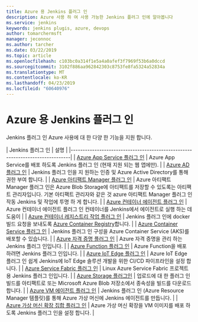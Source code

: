 ```yaml
---
title: Azure 용 Jenkins 플러그 인
description: Azure 사용 하 여 사용 가능한 Jenkins 플러그 인에 알아봅니다
ms.service: jenkins
keywords: jenkins plugis, azure, devops
author: tomarchermsft
manager: jeconnoc
ms.author: tarcher
ms.date: 03/22/2019
ms.topic: article
ms.openlocfilehash: c103bc0a314f1e5a4a0afef3f7969f53b6a0dccd
ms.sourcegitcommit: 3102f886aa962842303c8753fe8fa5324a52834a
ms.translationtype: MT
ms.contentlocale: ko-KR
ms.lasthandoff: 04/23/2019
ms.locfileid: "60640976"
---
```

# <a name="jenkins-plugins-for-azure"></a>Azure 용 Jenkins 플러그 인

Jenkins 플러그 인 Azure 사용에 대 한 다양 한 기능을 지원 합니다.
  
| Jenkins 플러그 인 | 설명                                   |
|------------------------------------------------------------------------------|
| [Azure App Service 플러그 인](https://plugins.jenkins.io/azure-app-service)     | Azure App Service를 배포 하도록 Jenkins 플러그 인 (현재 지원 되는 웹 앱에만). | 
| [Azure AD 플러그 인](https://plugins.jenkins.io/azure-ad)                       | Jenkins 플러그 인을 지 원하는 인증 및 Azure Active Directory를 통해 권한 부여 합니다. | 
| [Azure 아티팩트 Manager 플러그 인](https://plugins.jenkins.io/azure-artifact-manager) | Azure 아티팩트 Manager 플러그 인은 Azure Blob Storage에 아티팩트를 저장할 수 있도록는 아티팩트 관리자입니다. 기본 아티팩트 관리자와 같은 것 azure 아티팩트 Manager 플러그 인 작동 Jenkins 및 작업에 투명 하 게 합니다. | 
| [Azure 컨테이너 에이전트 플러그 인](https://plugins.jenkins.io/azure-container-agents) | Azure 컨테이너 에이전트 플러그 인 컨테이너를 Jenkins에서 에이전트로 실행 하는 데 도움이 | 
| [Azure 컨테이너 레지스트리 작업 플러그 인](https://plugins.jenkins.io/azure-container-registry-tasks)       | Jenkins 플러그 인에 docker 빌드 요청을 보내도록 [Azure Container Registry](/azure/container-registry/container-registry-tasks-overview)합니다. |
| [Azure Container Service 플러그 인](https://plugins.jenkins.io/azure-acs)       | Jenkins 플러그 인 구성을 Azure Container Service (AKS)를 배포할 수 있습니다. | 
| [Azure 자격 증명 플러그 인](https://plugins.jenkins.io/azure-credentials)      | Azure 자격 증명을 관리 하는 Jenkins 플러그 인입니다. | 
| [Azure Function 플러그 인](https://plugins.jenkins.io/azure-function)           | Azure Function을 배포 하려면 Jenkins 플러그 인입니다. | 
| [Azure IoT Edge 플러그 인](https://plugins.jenkins.io/azure-iot-edge)           | Azure IoT Edge 플러그 인 쉽게 Jenkins에 IoT Edge 솔루션 개발을 위한 CI/CD 파이프라인을 설정 합니다. | 
| [Azure Service Fabric 플러그 인](https://plugins.jenkins.io/service-fabric)     | Linux Azure Service Fabric 프로젝트 용 Jenkins 플러그 인입니다. |
| [Azure Storage 플러그인](https://plugins.jenkins.io/windows-azure-storage)     | 업로드에 대 한 플러그 인 빌드를 아티팩트로 또는 Microsoft Azure Blob 저장소에서 종속성을 빌드를 다운로드 합니다. | 
| [Azure VM 에이전트 플러그 인](https://plugins.jenkins.io/azure-vm-agents)         | Jenkins 플러그 인 (Azure Resource Manager 템플릿)를 통해 Azure 가상 머신에 Jenkins 에이전트를 만듭니다. | 
| [Azure 가상 머신 확장 집합 플러그 인](https://plugins.jenkins.io/azure-vmss)           | Azure 가상 머신 확장을 VM 이미지를 배포 하도록 Jenkins 플러그 인을 설정 합니다. | 